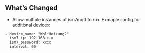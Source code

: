 ## What's Changed
- Allow multiple instances of ism7mqtt to run.
Exmaple config for additional devices:
```
- device_name: "WolfHeizung2"
  ism7_ip: 192.168.x.x
  ism7_password: xxxx
  interval: 60
```

